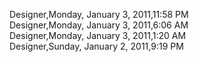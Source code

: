 ﻿Designer,Monday, January 3, 2011,11:58 PM  Designer,Monday, January 3, 2011,6:06 AM  Designer,Monday, January 3, 2011,1:20 AM  Designer,Sunday, January 2, 2011,9:19 PM